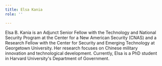 ```yaml
---
title: Elsa Kania
role: ''

---
```

Elsa B. Kania is an Adjunct Senior Fellow with the Technology and National Security Program at the Center for a New American Security (CNAS) and a Research Fellow with the Center for Security and Emerging Technology at Georgetown University. Her research focuses on Chinese military innovation and technological development. Currently, Elsa is a PhD student in Harvard University's Department of Government.